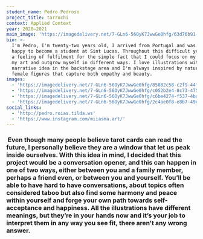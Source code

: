 ```yaml
---
student_name: Pedro Pedroso
project_title: tarrochi
context: Applied Context
year: 2020—2021
main_image: 'https://imagedelivery.net/7-GLn6-56OyK7JwwGe0hfg/63d76b91-c125-4d9f-e6f5-eeecc589bb00'
bio: >-
  I'm Pedro, I'm twenty-two years old, I arrived from Portugal and was very
  happy to become a student at Sint Lucas. Throughout this difficult year I had
  a feeling of fulfilment for the simple fact that I could focus on my work and
  my art and outgrow myself in different ways. I love illustrations with a
  narrative idea in the backstage area and I'm always inspired by nature and
  female figures that capture both empathy and beauty.
images:
  - 'https://imagedelivery.net/7-GLn6-56OyK7JwwGe0hfg/85882c58-c2f9-44fa-abfd-bcb2cb47dc00'
  - 'https://imagedelivery.net/7-GLn6-56OyK7JwwGe0hfg/c052b2e4-8c73-475c-7646-b09961fca300'
  - 'https://imagedelivery.net/7-GLn6-56OyK7JwwGe0hfg/c6be4274-f537-4ba8-891e-56a20234c800'
  - 'https://imagedelivery.net/7-GLn6-56OyK7JwwGe0hfg/2c4ae0f8-e8b7-49e4-43e7-50d9983ad600'
social_links:
  - 'http://pedro.roias.tilda.ws'
  - 'https://www.instagram.com/miiasma.art/'
---
```

###  Even though many people believe tarot cards can read the future, I personally believe they are a window that let us peak inside ourselves. With this idea in mind, I decided that this project would be a conversation opener, and this can happen in one of two ways, either between you and a family member, perhaps a friend even, or between you and yourself. You’ll be able to have hard to have conversations, about topics often considered taboo but also find some harmony and peace within yourself and forge your own path towards self-acceptance and happiness. All the illustrations have different meanings, but they’re in your hands now and it’s your job to interpret them in any way you see fit, there aren’t any wrong answer.